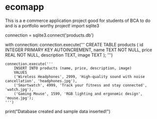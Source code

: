 # ecomapp
This is a e commerce application project good for students of BCA to do and is a portfolio worthy project!
import sqlite3

connection = sqlite3.connect('products.db')

with connection:
    connection.execute('''
        CREATE TABLE products (
            id INTEGER PRIMARY KEY AUTOINCREMENT,
            name TEXT NOT NULL,
            price REAL NOT NULL,
            description TEXT,
            image TEXT
        );
    ''')

    connection.execute('''
        INSERT INTO products (name, price, description, image)
        VALUES
        ('Wireless Headphones', 2999, 'High-quality sound with noise cancellation', 'headphones.jpg'),
        ('Smartwatch', 4999, 'Track your fitness and stay connected', 'watch.jpg'),
        ('Gaming Mouse', 1599, 'RGB lighting and ergonomic design', 'mouse.jpg');
    ''')

print("Database created and sample data inserted!")
